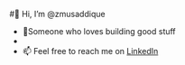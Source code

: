 #👋 Hi, I’m @zmusaddique
- 🌱Someone who loves building good stuff 
- 
- 📫 Feel free to reach me on [LinkedIn](linkedin.com/in/muhammed-musaddique-k)

<!---
zmusaddique/zmusaddique is a ✨ special ✨ repository because its `README.md` (this file) appears on your GitHub profile.
You can click the Preview link to take a look at your changes.
--->
